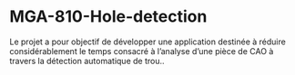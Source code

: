 # MGA-810-Hole-detection
Le projet a pour objectif de développer une application destinée à réduire considérablement le temps consacré à l’analyse d’une pièce de CAO à travers la détection automatique de trou..
